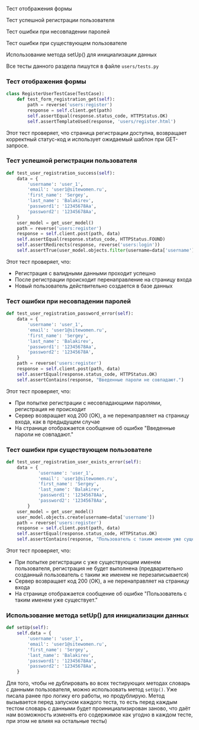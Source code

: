 Тест отображения формы

Тест успешной регистрации пользователя

Тест ошибки при несовпадении паролей

Тест ошибки при существующем пользователе

Использование метода setUp() для инициализации данных

Все тесты данного раздела пишутся в файле `users/tests.py`

### Тест отображения формы

```Python
class RegisterUserTestCase(TestCase):
    def test_form_registration_get(self):
        path = reverse('users:register')
        response = self.client.get(path)
        self.assertEqual(response.status_code, HTTPStatus.OK)
        self.assertTemplateUsed(response, 'users/register.html')
```

Этот тест проверяет, что страница регистрации доступна, возвращает корректный статус-код и использует ожидаемый шаблон при GET-запросе.

### Тест успешной регистрации пользователя

```Python
def test_user_registration_success(self):
    data = {
        'username': 'user_1',
        'email': 'user1@sitewomen.ru',
        'first_name': 'Sergey',
        'last_name': 'Balakirev',
        'password1': '12345678Aa',
        'password2': '12345678Aa',
    }
    user_model = get_user_model()
    path = reverse('users:register')
    response = self.client.post(path, data)
    self.assertEqual(response.status_code, HTTPStatus.FOUND)
    self.assertRedirects(response, reverse('users:login'))
    self.assertTrue(user_model.objects.filter(username=data['username']).exists())
```

Этот тест проверяет, что:

- Регистрация с валидными данными проходит успешно
- После регистрации происходит перенаправление на страницу входа
- Новый пользователь действительно создается в базе данных

### Тест ошибки при несовпадении паролей

```Python
def test_user_registration_password_error(self):
    data = {
        'username': 'user_1',
        'email': 'user1@sitewomen.ru',
        'first_name': 'Sergey',
        'last_name': 'Balakirev',
        'password1': '12345678Aa',
        'password2': '12345678A',
    }
    path = reverse('users:register')
    response = self.client.post(path, data)
    self.assertEqual(response.status_code, HTTPStatus.OK)
    self.assertContains(response, "Введенные пароли не совпадают.")
```

Этот тест проверяет, что:

- При попытке регистрации с несовпадающими паролями, регистрация не происходит
- Сервер возвращает код 200 (OK), а не перенаправляет на страницу входа, как в предыдущем случае
- На странице отображается сообщение об ошибке "Введенные пароли не совпадают."

### Тест ошибки при существующем пользователе

```Python
def test_user_registration_user_exists_error(self):
	data = {
	        'username': 'user_1',
	        'email': 'user1@sitewomen.ru',
	        'first_name': 'Sergey',
	        'last_name': 'Balakirev',
	        'password1': '12345678Aa',
	        'password2': '12345678Aa',
	    }
    user_model = get_user_model()
    user_model.objects.create(username=data['username'])
    path = reverse('users:register')
    response = self.client.post(path, data)
    self.assertEqual(response.status_code, HTTPStatus.OK)
    self.assertContains(response, "Пользователь с таким именем уже существует.")
```

Этот тест проверяет, что:

- При попытке регистрации с уже существующим именем пользователя, регистрация не будет выполнена (предварительно созданный пользователь с таким же именем не перезаписывается)
- Сервер возвращает код 200 (OK), а не перенаправляет на страницу входа
- На странице отображается сообщение об ошибке "Пользователь с таким именем уже существует."

### Использование метода setUp() для инициализации данных

```Python
def setUp(self):
    self.data = {
        'username': 'user_1',
        'email': 'user1@sitewomen.ru',
        'first_name': 'Sergey',
        'last_name': 'Balakirev',
        'password1': '12345678Aa',
        'password2': '12345678Aa',
    }
```

Для того, чтобы не дублировать во всех тестирующих методах словарь с данными пользователя, можно использовать метод `setUp()`. Уже писала ранее про логику его работы, но продублирую. Метод вызывается перед запуском каждого теста, то есть перед каждым тестом словарь с данными будет проинициализирован заново, что даёт нам возможность изменять его содержимое как угодно в каждом тесте, при этом не влияя на остальные тесты)

<div class="page-break" style="page-break-before: always;"></div>
